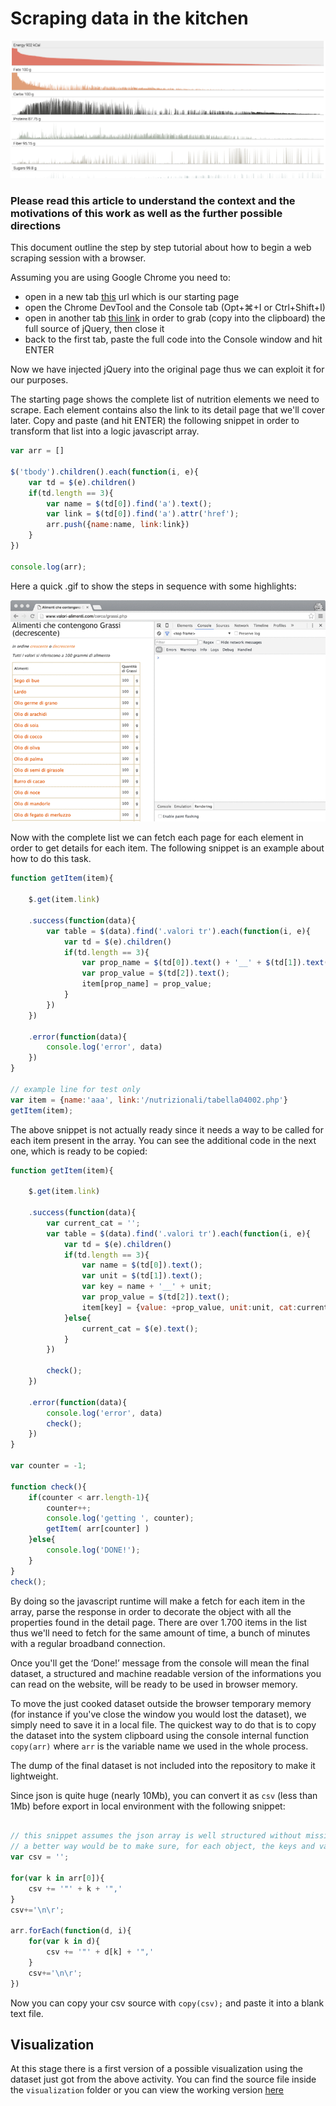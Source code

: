 # Scraping data in the kitchen

![image](images/viz.png)


### Please read this article to understand the context and the motivations of this work as well as the further possible directions


This document outline the step by step tutorial about how to begin a web scraping session with a browser. 

Assuming you are using Google Chrome you need to:

- open in a new tab [this](http://www.valori-alimenti.com/cerca/grassi.php) url which is our starting page
- open the Chrome DevTool and the Console tab (Opt+⌘+I or Ctrl+Shift+I)
- open in another tab [this link](http://code.jquery.com/jquery-2.1.4.min.js) in order to grab (copy into the clipboard) the full source of jQuery, then close it
- back to the first tab, paste the full code into the Console window and hit ENTER

Now we have injected jQuery into the original page thus we can exploit it for our purposes.

The starting page shows the complete list of nutrition elements we need to scrape. 
Each element contains also the link to its detail page that we'll cover later.
Copy and paste (and hit ENTER) the following snippet in order to transform that list into a logic javascript array.


```javascript
var arr = []

$('tbody').children().each(function(i, e){
    var td = $(e).children()
    if(td.length == 3){
		var name = $(td[0]).find('a').text();
		var link = $(td[0]).find('a').attr('href');
		arr.push({name:name, link:link})
    }
})

console.log(arr);
```

Here a quick .gif to show the steps in sequence with some highlights:

![image](images/scraping.gif)

Now with the complete list we can fetch each page for each element in order to get details for each item. The following snippet is an example about how to do this task.

```javascript
function getItem(item){
	
	$.get(item.link)

	.success(function(data){
		var table = $(data).find('.valori tr').each(function(i, e){
			var td = $(e).children()
			if(td.length == 3){
				var prop_name = $(td[0]).text() + '__' + $(td[1]).text();
				var prop_value = $(td[2]).text();
				item[prop_name] = prop_value;
			}
		})
	})

	.error(function(data){
		console.log('error', data)
	})
}

// example line for test only
var item = {name:'aaa', link:'/nutrizionali/tabella04002.php'}
getItem(item);

```


The above snippet is not actually ready since it needs a way to be called for each item present in the array. 
You can see the additional code in the next one, which is ready to be copied:



```javascript
function getItem(item){
	
	$.get(item.link)

	.success(function(data){
		var current_cat = '';
		var table = $(data).find('.valori tr').each(function(i, e){
			var td = $(e).children()
			if(td.length == 3){
				var name = $(td[0]).text();
				var unit = $(td[1]).text();
				var key = name + '__' + unit;
				var prop_value = $(td[2]).text();
				item[key] = {value: +prop_value, unit:unit, cat:current_cat};
			}else{
				current_cat = $(e).text();
			}
		})

		check();		
	})

	.error(function(data){
		console.log('error', data)
		check();
	})
}

var counter = -1;

function check(){
	if(counter < arr.length-1){
		counter++;
		console.log('getting ', counter);
		getItem( arr[counter] )
	}else{
		console.log('DONE!');
	}
}
check();
```


By doing so the javascript runtime will make a fetch for each item in the array, parse the response in order to decorate the object with all the properties found in the detail page. There are over 1.700 items in the list thus we'll need to fetch for the same amount of time, a bunch of minutes with a regular broadband connection.

Once you'll get the ‘Done!’ message from the console will mean the final dataset, a structured and machine readable version of the informations you can read on the website, will be ready to be used in browser memory.

To move the just cooked dataset outside the browser temporary memory (for instance if you've close the window you would lost the dataset), we simply need to save it in a local file.
The quickest way to do that is to copy the dataset into the system clipboard using the console internal function ```copy(arr)``` where ```arr``` is the variable name we used in the whole process.

The dump of the final dataset is not included into the repository to make it lightweight.

Since json is quite huge (nearly 10Mb), you can convert it as ```csv``` (less than 1Mb) before export in local environment with the following snippet:

```javascript

// this snippet assumes the json array is well structured without missing keys
// a better way would be to make sure, for each object, the keys and values are correct and present
var csv = '';

for(var k in arr[0]){
	csv += '"' + k + '",'
}
csv+='\n\r';

arr.forEach(function(d, i){
	for(var k in d){
		csv += '"' + d[k] + '",'
	}
	csv+='\n\r';
})

```

Now you can copy your csv source with ```copy(csv);``` and paste it into a blank text file.

## Visualization

At this stage there is a first version of a possible visualization using the dataset just got from the above activity.
You can find the source file inside the ```visualization``` folder or you can view the working version [here](http://bl.ocks.org/abusedmedia/9a5abb33f4d45703c016)

